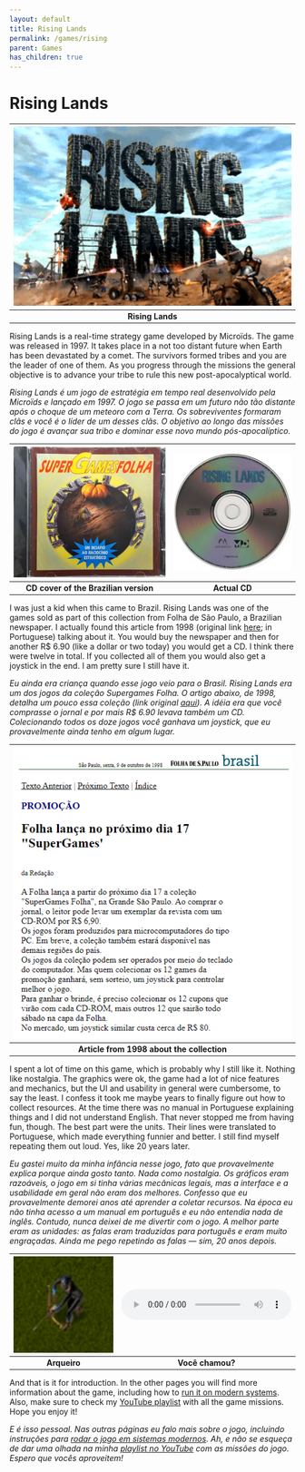 ```yaml
---
layout: default
title: Rising Lands
permalink: /games/rising
parent: Games
has_children: true
---
```


# Rising Lands

| ![](images/2021-08-20-17-19-26.png) |
| :---------------------------------: |
|          **Rising Lands**           |

Rising Lands is a real-time strategy game developed by Microïds. The game was
released in 1997. It takes place in a not too distant future when Earth has been
devastated by a comet. The survivors formed tribes and you are the leader of one
of them. As you progress through the missions the general objective is to
advance your tribe to rule this new post-apocalyptical world.

<i> Rising Lands é um jogo de estratégia em tempo real desenvolvido pela
Microïds e lançado em 1997. O jogo se passa em um futuro não tão distante após o
choque de um meteoro com a Terra. Os sobreviventes formaram clãs e você é o
líder de um desses clãs. O objetivo ao longo das missões do jogo é avançar sua
tribo e dominar esse novo mundo pós-apocalíptico.</i>

|  ![](images/2021-08-20-17-28-46.png)  | ![](images/2021-08-20-17-29-02.png) |
| :-----------------------------------: | :---------------------------------: |
| **CD cover of the Brazilian version** |            **Actual CD**            |

I was just a kid when this came to Brazil. Rising Lands was one of the games
sold as part of this collection from Folha de São Paulo, a Brazilian newspaper.
I actually found this article from 1998 (original link
[here](https://www1.folha.uol.com.br/fsp/brasil/fc09109811.htm); in Portuguese)
talking about it. You would buy the newspaper and then for another R$ 6.90
(like a dollar or two today) you would get a CD. I think there were twelve in
total. If you collected all of them you would also get a joystick in the end. I
am pretty sure I still have it.

<i>Eu ainda era criança quando esse jogo veio para o Brasil. Rising Lands era
um dos jogos da coleção Supergames Folha. O artigo abaixo, de 1998, detalha um
pouco essa coleção (link original
[aqui](https://www1.folha.uol.com.br/fsp/brasil/fc09109811.htm)). A idéia era
que você comprasse o jornal e por mais R$ 6.90 levava também um CD.
Colecionando todos os doze jogos você ganhava um joystick, que eu provavelmente
ainda tenho em algum lugar.</i>

|    ![](images/2021-08-20-17-35-03.png)     |
| :----------------------------------------: |
| **Article from 1998 about the collection** |

I spent a lot of time on this game, which is probably why I still like it.
Nothing like nostalgia. The graphics were ok, the game had a lot of nice
features and mechanics, but the UI and usability in general were cumbersome, to
say the least. I confess it took me maybe years to finally figure out how to
collect resources. At the time there was no manual in Portuguese explaining
things and I did not understand English. That never stopped me from having fun,
though. The best part were the units. Their lines were translated to Portuguese,
which made everything funnier and better. I still find myself repeating them out
loud. Yes, like 20 years later.

<i>Eu gastei muito da minha infância nesse jogo, fato que provavelmente explica
porque ainda gosto tanto. Nada como nostalgia. Os gráficos eram razoáveis, o
jogo em si tinha várias mecânicas legais, mas a interface e a usabilidade em
geral não eram dos melhores. Confesso que eu provavelmente demorei anos até
aprender a coletar recursos. Na época eu não tinha acesso a um manual em
português e eu não entendia nada de inglês. Contudo, nunca deixei de me
divertir com o jogo. A melhor parte eram as unidades: as falas eram traduzidas
para português e eram muito engraçadas. Ainda me pego repetindo as falas — sim,
20 anos depois.</i>

| ![](images/2021-08-20-18-28-50.png) | <audio controls> <source src="https://raw.githubusercontent.com/nelsonspbr/nelsonspbr.github.io/master/games/rising/sounds/arqueiro-voce-chamou.mp3" type="audio/mp3"> </audio> |
| :---------------------------------: | :-----------------------------------------------------------------------------------------------------------------------------------------------------------------------------: |
|            **Arqueiro**             |                                                                                **Você chamou?**                                                                                 |

And that is it for introduction. In the other pages you will find more
information about the game, including how to [run it on modern
systems](./rising/run). Also, make sure to check my [YouTube
playlist](https://www.youtube.com/playlist?list=PLf2yslxcPQHn40RMAUIOJU_RiCwMdwBwY)
with all the game missions. Hope you enjoy it!

<i>E é isso pessoal. Nas outras páginas eu falo mais sobre o jogo, incluindo
instruções para [rodar o jogo em sistemas modernos](./rising/run). Ah, e não se
esqueça de dar uma olhada na minha [playlist no
YouTube](https://www.youtube.com/playlist?list=PLf2yslxcPQHn40RMAUIOJU_RiCwMdwBwY)
com as missões do jogo. Espero que vocês aproveitem!
